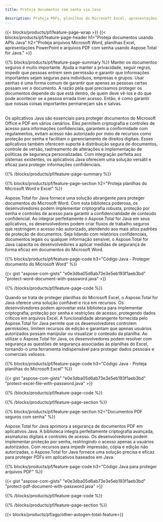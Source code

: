 ```yaml
---
title: Proteja documentos com senha via Java 

description: Proteja PDFs, planilhas do Microsoft Excel, apresentações do PowerPoint e documentos do Word por meio do seu aplicativo Java. Aplique a senha com facilidade.
---
```


{{< blocks/products/pf/feature-page-wrap >}}
{{< blocks/products/pf/feature-page-header h1="Proteja documentos usando APIs Java" h2="Proteja arquivos Microsoft Word, planilhas Excel, apresentações PowerPoint e arquivos PDF com senha usando Aspose.Total for Java." >}}

{{% blocks/products/pf/feature-page-summary %}}
Manter os documentos seguros é muito importante. Ajuda a manter a privacidade, seguir regras, impedir que pessoas entrem sem permissão e garantir que informações importantes sejam seguras para indivíduos, empresas e grupos. Usar senhas é uma forma comum de garantir que apenas as pessoas certas possam ver o documento. A razão pela qual precisamos proteger os documentos depende do que está dentro, de quem deve vê-los e do que pode acontecer se a pessoa errada tiver acesso. Então, é como garantir que nossas coisas importantes permaneçam sãs e salvas. <br /><br />

Os aplicativos Java são essenciais para proteger documentos do Microsoft Office e PDF em vários cenários. Eles permitem criptografia e controles de acesso para informações confidenciais, garantem a conformidade com regulamentos, evitam acesso não autorizado por meio de recursos como proteção por senha e facilitam o gerenciamento de direitos digitais. Esses aplicativos também oferecem suporte à distribuição segura de documentos, controle de versão, rastreamento de alterações e implementação de políticas de segurança personalizadas. Com integração perfeita aos sistemas existentes, os aplicativos Java oferecem uma solução versátil e eficaz para proteger informações confidenciais.

{{% /blocks/products/pf/feature-page-summary  %}}


{{% blocks/products/pf/feature-page-section  h2="Proteja planilhas do Microsoft Word e Excel" %}}

Aspose.Total for Java fornece uma solução abrangente para proteger documentos do Microsoft Word. Com esta biblioteca poderosa, os desenvolvedores podem implementar criptografia robusta, proteção por senha e controles de acesso para garantir a confidencialidade de conteúdo confidencial. Ao integrar perfeitamente o Aspose.Total for Java em seus aplicativos, os desenvolvedores podem criar fluxos de trabalho seguros que restringem o acesso não autorizado, atendendo aos mais altos padrões de proteção de documentos. Seja lidando com relatórios confidenciais, documentos legais ou qualquer informação sensível, o Aspose.Total for Java capacita os desenvolvedores a aplicar medidas de segurança de forma eficaz em documentos do Microsoft Word. <br />

{{% blocks/products/pf/feature-page-code h3="Código Java - Proteger documento do Microsoft Word" %}}

{{< gist "aspose-com-gists" "e0e3dba05d6ab73e3e5eb193f1aeb3bd" "protect-word-document-with-password.java" >}}

{{% /blocks/products/pf/feature-page-code  %}}

Quando se trata de proteger planilhas do Microsoft Excel, o Aspose.Total for Java oferece uma solução confiável e rica em recursos. Os desenvolvedores podem aproveitar esta biblioteca para implementar criptografia, proteção por senha e restrições de acesso, protegendo dados críticos em arquivos Excel. A funcionalidade abrangente fornecida pelo Aspose.Total for Java permite que os desenvolvedores controlem permissões, limitem recursos de edição e garantam que apenas usuários autorizados possam manipular ou visualizar o conteúdo da planilha. Ao utilizar o Aspose.Total for Java, os desenvolvedores podem resolver com segurança as questões de segurança associadas às planilhas do Excel, tornando-o uma ferramenta indispensável para proteger dados pessoais e comerciais valiosos.

{{% blocks/products/pf/feature-page-code h3="Código Java - Proteja planilhas do Microsoft Excel" %}}

{{< gist "aspose-com-gists" "e0e3dba05d6ab73e3e5eb193f1aeb3bd" "protect-excel-file-with-password.java" >}}

{{% /blocks/products/pf/feature-page-code  %}}

{{% /blocks/products/pf/feature-page-section %}}

{{% blocks/products/pf/feature-page-section  h2="Documentos PDF seguros com senha" %}}

Aspose.Total for Java aprimora a segurança de documentos PDF em aplicativos Java. A biblioteca integra perfeitamente criptografia avançada, assinaturas digitais e controles de acesso. Os desenvolvedores podem implementar proteção por senha, restringindo o acesso apenas a usuários autorizados. Com recursos para impedir impressão, cópia e edição não autorizadas, o Aspose.Total for Java fornece uma solução precisa e eficaz para proteger PDFs em aplicativos baseados em Java. <br />

{{% blocks/products/pf/feature-page-code h3="Código Java para proteger arquivos PDF" %}}

{{< gist "aspose-com-gists" "e0e3dba05d6ab73e3e5eb193f1aeb3bd" "protect-pdf-document-with-password.java" >}}

{{% /blocks/products/pf/feature-page-code  %}}

{{% /blocks/products/pf/feature-page-section %}}

{{< blocks/products/pf/agp/other-autogen-total-feature>}}